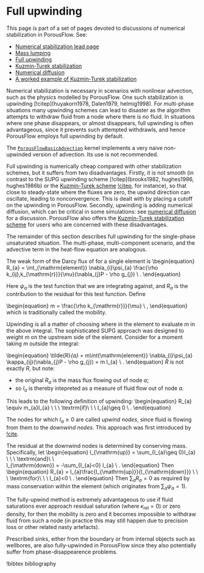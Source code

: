 # Full upwinding

This page is part of a set of pages devoted to discussions of numerical stabilization in PorousFlow.  See:

- [Numerical stabilization lead page](stabilization.md)
- [Mass lumping](mass_lumping.md)
- [Full upwinding](upwinding.md)
- [Kuzmin-Turek stabilization](kt.md)
- [Numerical diffusion](numerical_diffusion.md)
- [A worked example of Kuzmin-Turek stabilization](kt_worked.md)

Numerical stabilization is necessary in scenarios with nonlinear advection, such as the physics modelled by PorousFlow.  One such stabilization is upwinding [!citep](huyakorn1978, Dalen1979, helmig1998). For multi-phase situations many upwinding schemes can lead to disaster as the algorithm attempts to withdraw fluid from a node where there is no fluid.  In situations where one phase disappears, or almost disappears, full upwinding is often advantageous, since it prevents such attempted withdrawls, and hence PorousFlow employs full upwinding by default.

The [`PorousFlowBasicAdvection`](PorousFlowBasicAdvection.md) kernel
implements a very naive non-upwinded version of advection.  Its use is
not recommended.

Full upwinding is numerically cheap compared with other stabilization schemes, but it suffers from two disadvantages.  Firstly, it is not smooth (in contrast
to the SUPG upwinding scheme [!citep](brooks1982, hughes1986, hughes1986b) or the [Kuzmin-Turek scheme](kt.md) [!citep](KuzminTurek2004), for instance), so that close to steady-state where the fluxes are zero, the
upwind direction can oscillate, leading to nonconvergence.  This is dealt
with by placing a cutoff on the upwinding in PorousFlow.  Secondly, upwinding is adding numerical diffusion, which can be critical in some simulations: see [numerical diffusion](numerical_diffusion.md) for a discussion.  PorousFlow also offers the [Kuzmin-Turek stabilization scheme](kt.md) for users who are concerned with these disadvantages.

The remainder of this
section describes full upwinding for the single-phase unsaturated situation.
The multi-phase, multi-component scenario, and the advective term in the
heat-flow equation are analogous.  

The weak form of the Darcy flux of for a single element is
\begin{equation}
R_{a} = \int_{\mathrm{element}} \nabla_{i}\psi_{a}
\frac{\rho k_{ij}\,k_{\mathrm{r}}}{\mu}(\nabla_{j}P - \rho
g_{j})  \ .
\end{equation}

Here $\psi_{a}$ is the test function that we are integrating against, and
$R_{a}$ is the contribution to the residual for this test function.  Define

\begin{equation}
m = \frac{\rho k_{\mathrm{r}}}{\mu} \ ,
\end{equation}
which is traditionally called the mobility.

Upwinding is all a matter of choosing where in the element to evaluate $m$ in
the above integral.  The sophisticated SUPG approach was designed to weight $m$
on the upstream side of the element.  Consider for a moment taking $m$ outside
the integral:

\begin{equation}
\tilde{R}_{a} = m\int_{\mathrm{element}} \nabla_{i}\psi_{a}
\kappa_{ij}(\nabla_{j}P - \rho
g_{j}) = m I_{a} \ .
\end{equation}
$\tilde{R}$ is not exactly $R$, but note:

- the original $R_{a}$ is the mass flux flowing out of node $a$;
- so $I_{a}$ is thereby intepreted as a measure of fluid flow out of
  node $a$.

This leads to the following definition of upwinding:
\begin{equation}
R_{a} \equiv m_{a}I_{a} \ \ \ \textrm{if}\ \ \ I_{a}\geq 0 \ .
\end{equation}

The nodes for which $I_{a}\geq 0$ are called *upwind nodes*, since fluid is
flowing from them to the *downwind nodes*.  This approach was first introduced
by [!cite](dalen1979).

The residual at the downwind nodes is determined by conserving mass.
Specifically, let
\begin{equation}
I_{\mathrm{up}} = \sum_{I_{a}\geq 0}I_{a} \ \ \ \textrm{and}\ \ \
I_{\mathrm{down}} = -\sum_{I_{a}<0} I_{a} \ .
\end{equation}
Then
\begin{equation}
R_{a} = I_{a}\frac{I_{\mathrm{up}}}{I_{\mathrm{down}}}
\ \ \ \textrm{for}\ \ \ I_{a}<0 \ .
\end{equation}
Then $\sum_{a} R_{a} = 0$ as required by mass conservation within the element (which originates from $\sum_{a} \psi_{a} = 1$).

The fully-upwind method is extremely advantageous to use if fluid saturations
ever approach residual saturation (where $\kappa_{\mathrm{rel}}=0$) or zero
density, for then the mobility is zero and it becomes impossible to withdraw
fluid from such a node (in practice this may still happen due to precision loss
or other related nasty artefacts).

Prescribed sinks, either from the boundary or from internal objects such as
wellbores, are also fully-upwinded in PorousFlow since they also potentially
suffer from phase-disappearence problems.


!bibtex bibliography
